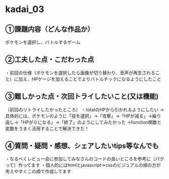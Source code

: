 # kadai_03

## ①課題内容（どんな作品か） 
ポケモンを選択し、バトルするゲーム

## ②工夫した点・こだわった点 
・前回の仕様（ポケモンを選択したら画像が切り替わり、音声が再生されること）に加え、HPゲージを加えることでよりバトルチックになるようにしたこと

## ③難しかった点・次回トライしたいこと(又は機能) 
（前回のリトライしたかったところ）
・totalのHPから引かれるようにしたい →具体的には、ポケモンのように「技を選択」→「攻撃」→「HPが減る」→繰り返し→「HPが０になる」→「終了」のようにしてみたかった
→function関数と変数をうまく活用することで解決できた！

## ④質問・疑問・感想、シェアしたいtips等なんでも
・なるべくレビュー会に参加してみなさんのコードの良いところを参考に（パクって）作ってます
・個人的にはhtmlとjavascript→cssのビジュアルの順の方が考えやすくこの順で作成してます
